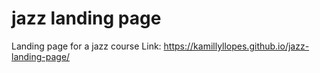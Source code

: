 # jazz landing page
 Landing page for a jazz course
 Link: https://kamillyllopes.github.io/jazz-landing-page/
